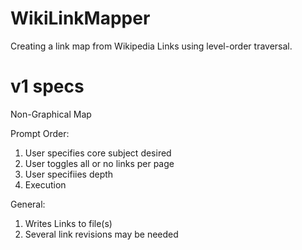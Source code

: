 # WikiLinkMapper
Creating a link map from Wikipedia Links using level-order traversal.

# v1 specs 

Non-Graphical Map

Prompt Order:
1. User specifies core subject desired
2. User toggles all or no links per page
3. User specifiies depth
4. Execution

General:
1. Writes Links to file(s)
2. Several link revisions may be needed
